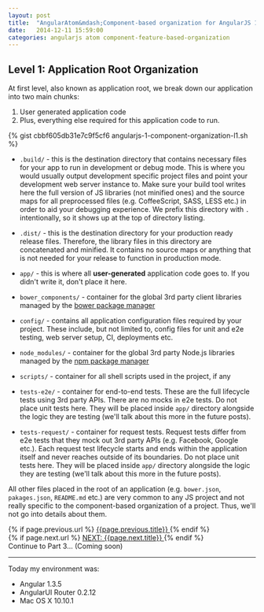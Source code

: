 ```yaml
---
layout: post
title:  "AngularAtom&mdash;Component-based organization for AngularJS 1.x apps (Part&nbsp;2)"
date:   2014-12-11 15:59:00
categories: angularjs atom component-feature-based-organization
---
```


## Level 1: Application Root Organization

At first level, also known as application root, we break down our application into two main chunks:

1. User generated application code
1. Plus, everything else required for this application code to run.

<!--more-->

{% gist cbbf605db31e7c9f5cf6 angularjs-1-component-organization-l1.sh %}

* `.build/` - this is the destination directory that contains necessary files for
your app to run in development or debug mode. This is where you would usually output development specific project files and point your development web server instance to. Make sure your build tool writes here the full version of JS libraries (not minified ones) and the source maps for all preprocessed files (e.g. CoffeeScript, SASS, LESS etc.) in order to aid your debugging experience. We prefix this directory with `.` intentionally, so it shows up at the top of directory listing.

* `.dist/` - this is the destination directory for your production ready release files. Therefore, the library files in this directory are concatenated and minified.
It contains no source maps or anything that is not needed for your release to function in production mode.

* `app/` - this is  where all **user-generated** application code goes to. If you
didn't write it, don't place it here.

* `bower_components/` - container for the global 3rd party client libraries managed by the [bower&nbsp;package&nbsp;manager](http://bower.io/)

* `config/` - contains all application configuration files required by your project. These include, but not limited to, config files for unit and e2e testing, web server
setup, CI, deployments etc.

* `node_modules/` - container for the global 3rd party Node.js libraries managed by the [npm&nbsp;package&nbsp;manager](https://www.npmjs.com/)

* `scripts/` - container for all shell scripts used in the project, if any

* `tests-e2e/` - container for end-to-end tests. These are the full lifecycle tests
using 3rd party APIs. There are no mocks in e2e tests. Do
not place unit tests here. They will be placed inside `app/` directory alongside
the logic they are testing (we'll talk about this more in the future posts).

* `tests-request/` - container for request tests. Request tests differ from e2e tests that they mock out 3rd party APIs (e.g. Facebook, Google etc.). Each request test lifecycle starts and ends within the application itself and never reaches outside of its boundaries. Do not place unit tests here. They will be placed inside `app/` directory alongside the logic they are testing
(we'll talk about this more in the future posts).

All other files placed in the root of an application (e.g. `bower.json`, `pakages.json`, `README.md` etc.) are very common to any JS project and not really
specific to the component-based organization of a project. Thus, we'll not go into details about them.

<div id="post-navigation" >
  <div class="previous">
    {% if page.previous.url %}
    <a href="{{page.previous.url}}" title="Previous post: {{page.next.title}}">
    <i class="fa fa-lg fa-arrow-circle-left"></i>
    {{page.previous.title}}
    </a>
    {% endif %}
  </div>
  <div class="next">
    {% if page.next.url %}
    <a href="{{page.next.url}}" title="Next post:
    {{page.next.title}}">NEXT: {{page.next.title}} <i class="fa fa-2x fa-arrow-circle-right"></i></a>
    {% endif %}
  </div>

  <div class="next">
  <a href="#">
  <i class="fa fa-2x fa-arrow-circle-right"></i>
  </a> Continue to Part 3... (Coming soon)
  </div>
</div>

___

Today my environment was:

- Angular 1.3.5
- AngularUI Router 0.2.12
- Mac OS X 10.10.1
